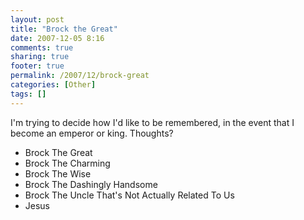 ```yaml
---
layout: post
title: "Brock the Great"
date: 2007-12-05 8:16
comments: true
sharing: true
footer: true
permalink: /2007/12/brock-great
categories: [Other]
tags: []
---
```

<p>I'm trying to decide how I'd like to be remembered, in the event that I become an emperor or king.  Thoughts?</p>

<ul>
<li>Brock The Great</li>
<li>Brock The Charming</li>
<li>Brock The Wise</li>
<li>Brock The Dashingly Handsome</li>
<li>Brock The Uncle That's Not Actually Related To Us</li>
<li>Jesus</li>
</ul>
